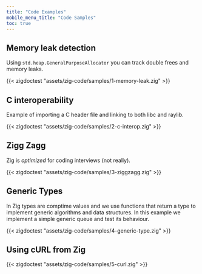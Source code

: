 ```yaml
---
title: "Code Examples"
mobile_menu_title: "Code Samples"
toc: true
---
```


## Memory leak detection
Using `std.heap.GeneralPurposeAllocator` you can track double frees and memory leaks.

{{< zigdoctest "assets/zig-code/samples/1-memory-leak.zig" >}}


## C interoperability
Example of importing a C header file and linking to both libc and raylib.

{{< zigdoctest "assets/zig-code/samples/2-c-interop.zig" >}}


## Zigg Zagg
Zig is *optimized* for coding interviews (not really).

{{< zigdoctest "assets/zig-code/samples/3-ziggzagg.zig" >}}


## Generic Types
In Zig types are comptime values and we use functions that return a type to implement generic algorithms and data structures. In this example we implement a simple generic queue and test its behaviour.

{{< zigdoctest "assets/zig-code/samples/4-generic-type.zig" >}}


## Using cURL from Zig

{{< zigdoctest "assets/zig-code/samples/5-curl.zig" >}}
